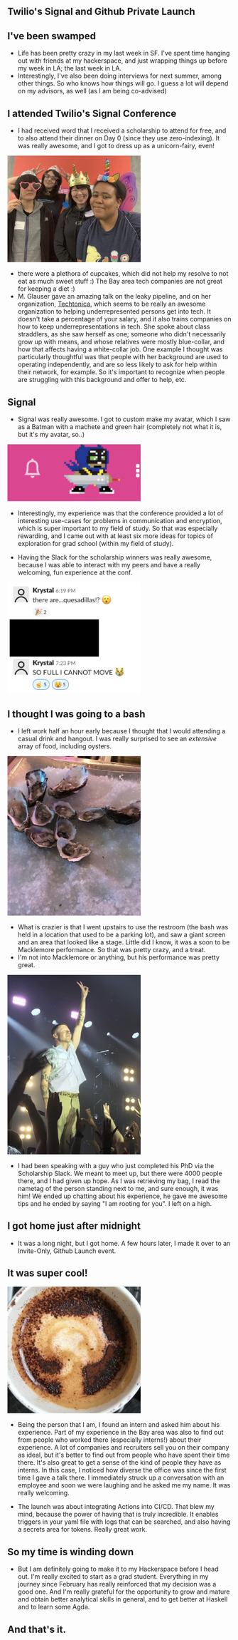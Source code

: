 ## Twilio's Signal and Github Private Launch

## I've been swamped
- Life has been pretty crazy in my last week in SF. I've spent time hanging out with friends at my
  hackerspace, and just wrapping things up before my week in LA; the last week in LA.
- Interestingly, I've also been doing interviews for next summer, among other things. So who knows how things will go.
  I guess a lot will depend on my advisors, as well (as I am being co-advised)
  
## I attended Twilio's Signal Conference
- I had received word that I received a scholarship to attend for free, and to also attend their dinner on Day 0 
  (since they use zero-indexing). It was really awesome, and I got to dress up as a unicorn-fairy, even!
  
<img src="/images/signalgh/rainbows.png" width="300">

- there were a plethora of cupcakes, which did not help my resolve to not eat as much sweet stuff :)
  The Bay area tech companies are not great for keeping a diet :)
- M. Glauser gave an amazing talk on the leaky pipeline, and on her organization, [Techtonica](https://techtonica.org), which seems
  to be really an awesome organization to helping underrepresented persons get into tech. It doesn't take a
  percentage of your salary, and it also trains companies on how to keep underrepresentations in tech.
  She spoke about class straddlers, as she saw herself as one; someone who didn't necessarily grow up with 
  means, and whose relatives were mostly blue-collar, and how that affects having a white-collar job. 
  One example I thought was particularly thoughtful was that people with her background are used to operating
  independently, and are so less likely to ask for help within their network, for example. So it's important
  to recognize when people are struggling with this background and offer to help, etc.
  
## Signal
- Signal was really awesome. I got to custom make my avatar, which I saw as a Batman with a machete and green hair
  (completely not what it is, but it's my avatar, so..)

<img src="/images/signalgh/avatar.png" width="300">

- Interestingly, my experience was that the conference provided a lot of interesting use-cases for problems 
  in communication and encryption, which is super important to my field of study. So that was especially rewarding,
  and I came out with at least six more ideas for topics of exploration for grad school (within my field of study).
  
- Having the Slack for the scholarship winners was really awesome, because I was able to interact with my peers 
  and have a really welcoming, fun experience at the conf.
  
<img src="/images/signalgh/food.png" width="300">
  
## I thought I was going to a bash
- I left work half an hour early because I thought that I would attending a casual drink and hangout. 
  I was really surprised to see an *extensive* array of food, including oysters. 
  
<img src="/images/signalgh/oysters_.png" width="300">

- What is crazier is that I went upstairs to use the restroom (the bash was held in a location that used to be a 
  parking lot), and saw a giant screen and an area that looked like a stage. Little did I know, it was a soon to be
  Macklemore performance. So that was pretty crazy, and a treat. 
- I'm not into Macklemore or anything, but his performance was pretty great.


<img src="/images/signalgh/macklemore.png" width="300">

- I had been speaking with a guy who just completed his PhD via the Scholarship Slack. We meant to meet up, but 
  there were 4000 people there, and I had given up hope. As I was retrieving my bag, I read the nametag of the person
  standing next to me, and sure enough, it was him! We ended up chatting about his experience, he gave me awesome 
  tips and he ended by saying "I am rooting for you". I left on a high. 

## I got home just after midnight
- It was a long night, but I got home. A few hours later, I made it over to an Invite-Only, Github Launch event.

## It was super cool!

<img src="/images/signalgh/github.png" width="300">

- Being the person that I am, I found an intern and asked him about his experience. Part of my experience in the Bay
  area was also to find out from people who worked there (especially interns!) about their experience. A lot of companies
  and recruiters sell you on their company as ideal, but it's better to find out from people who have spent their time
  there. It's also great to get a sense of the kind of people they have as interns. In this case, I noticed how 
  diverse the office was since the first time I gave a talk there. I immediately struck up a conversation with an
  employee and soon we were laughing and he asked me my name. It was really welcoming. 
  
- The launch was about integrating Actions into CI/CD. That blew my mind, because the power of having that is truly
  incredible. It enables triggers in your yaml file with logs that can be searched, and also having a secrets area
  for tokens. Really great work.
  
## So my time is winding down
- But I am definitely going to make it to my Hackerspace before I head out. I'm really excited to start as a grad student.
  Everything in my journey since February has really reinforced that my decision was a good one. And I'm really grateful
  for the opportunity to grow and mature and obtain better analytical skills in general, and to get better at Haskell and
  to learn some Agda.
  
## And that's it.
